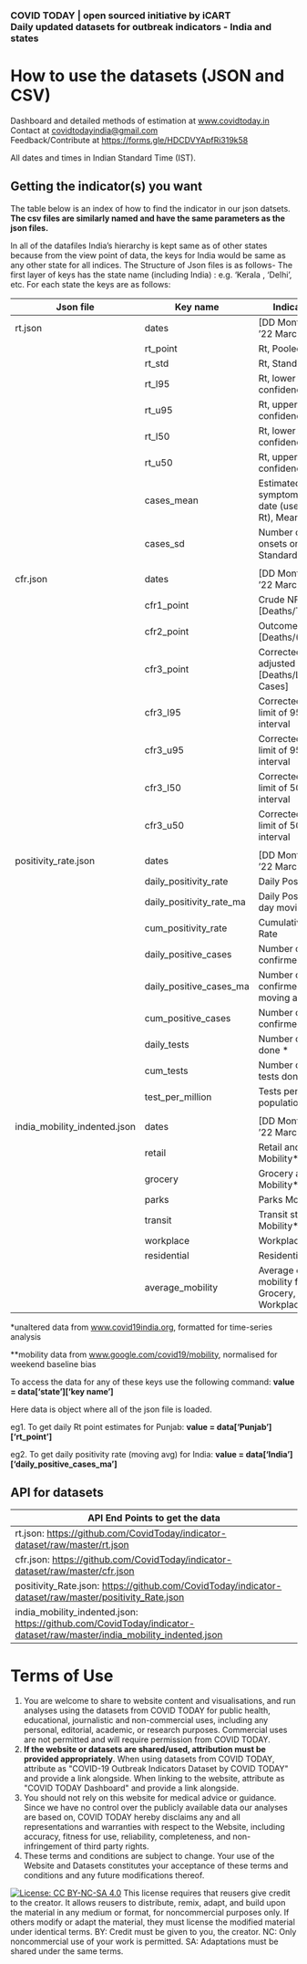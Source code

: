 ### COVID TODAY | open sourced initiative by iCART <br/>Daily updated datasets for outbreak indicators - India and states 
# How to use the datasets (JSON and CSV)

Dashboard and detailed methods of estimation at www.covidtoday.in <br/>
Contact at covidtodayindia@gmail.com<br/>
Feedback/Contribute at https://forms.gle/HDCDVYApfRi319k58

All dates and times in Indian Standard Time (IST). 

## Getting the indicator(s) you want

The table below is an index of how to find the indicator in our json datsets. 
**The csv files are similarly named and have the same parameters as the json files.** 

In all of the datafiles India’s hierarchy is kept same as of other states
because from the view point of data, the keys for India would be same as any
other state for all indices. The Structure of Json files is as follows- The
first layer of keys has the state name (including India) : e.g. ‘Kerala ,
‘Delhi’, etc. For each state the keys are as follows:

| Json file                    | Key name                 | Indicator obtained                                                                  |
|------------------------------|--------------------------|-------------------------------------------------------------------------------------|
| rt.json                      | dates                    | [DD Month name] e.g. ’22 March’                                                     |
|                              | rt_point                 | Rt, Pooled mean                                                                     |
|                              | rt_std                   | Rt, Standard Deviation                                                              |
|                              | rt_l95                   | Rt, lower limit of 95% confidence interval                                          |
|                              | rt_u95                   | Rt, upper limit of 95% confidence interval                                          |
|                              | rt_l50                   | Rt, lower limit of 50% confidence interval                                          |
|                              | rt_u50                   | Rt, upper limit of 50% confidence interval                                          |
|                              | cases_mean               | Estimated number of new symptom onsets on that date (used for calculating Rt), Mean |
|                              | cases_sd                 | Number of new symptom onsets on that date, Standard Deviation                       |
|                              |                          |                                                                                     |
| cfr.json                     | dates                    | [DD Month name] e.g. ’22 March’                                                     |
|                              | cfr1_point               | Crude NFR or Naïve CFR [Deaths/Total Cases]                                         |
|                              | cfr2_point               | Outcome adjusted CFR [Deaths/(Recov+Deaths)]                                        |
|                              | cfr3_point               | Corrected CFR or Lag adjusted CFR [Deaths/Lag adjusted Cases]                       |
|                              | cfr3_l95                 | Corrected CFR, lower limit of 95% confidence interval                               |
|                              | cfr3_u95                 | Corrected CFR, upper limit of 95% confidence interval                               |
|                              | cfr3_l50                 | Corrected CFR, lower limit of 50% confidence interval                               |
|                              | cfr3_u50                 | Corrected CFR, upper limit of 50% confidence interval                               |
|                              |                          |                                                                                     |
| positivity_rate.json         | dates                    | [DD Month name] e.g. ’22 March’                                                     |
|                              | daily_positivity_rate    | Daily Positivity Rate                                                               |
|                              | daily_positivity_rate_ma | Daily Positivity Rate, 7-day moving average                                         |
|                              | cum_positivity_rate      | Cumulative Positivity Rate                                                          |
|                              | daily_positive_cases     | Number of daily new confirmed cases \*                                              |
|                              | daily_positive_cases_ma  | Number of daily new confirmed cases, 7-day moving average                           |
|                              | cum_positive_cases       | Number of cumulative confirmed cases \*                                             |
|                              | daily_tests              | Number of daily tests done \*                                                       |
|                              | cum_tests                | Number of cumulative tests done \*                                                  |
|                              | test_per_million         | Tests per million population for that state                                         |
|                              |                          |                                                                                     |
| india_mobility_indented.json | dates                    | [DD Month name] e.g. ’22 March’                                                     |
|                              | retail                   | Retail and Recreation Mobility\*\*                                                  |
|                              | grocery                  | Grocery and Pharmacy Mobility\*\*                                                   |
|                              | parks                    | Parks Mobility \*\*                                                                 |
|                              | transit                  | Transit stations Mobility\*\*                                                       |
|                              | workplace                | Workplace Mobility\*\*                                                              |
|                              | residential              | Residential Mobility \*\*                                                           |
|                              | average_mobility         | Average of normalised mobility from Retail, Grocery, Transit, Workplace             |

\*unaltered data from www.covid19india.org, formatted for time-series analysis

\*\*mobility data from www.google.com/covid19/mobility, normalised for weekend
baseline bias


To access the data for any of these keys use the following command: **value =
data[‘state’][‘key name’]**

Here data is object where all of the json file is loaded.

eg1. To get daily Rt point estimates for Punjab: **value =
data[‘Punjab’][‘rt_point’]**

eg2. To get daily positivity rate (moving avg) for India: **value =
data[‘India’][‘daily_positive_cases_ma’]**


## API for datasets

| API End Points to get the data                                                                                                                    |
|-------------------------------------------------------------------------------------------------------------------------------------------------------|
| rt.json: <https://github.com/CovidToday/indicator-dataset/raw/master/rt.json>                                           |
| cfr.json: <https://github.com/CovidToday/indicator-dataset/raw/master/cfr.json>                                         |
| positivity_Rate.json: <https://github.com/CovidToday/indicator-dataset/raw/master/positivity_Rate.json>                 |
| india_mobility_indented.json: <https://github.com/CovidToday/indicator-dataset/raw/master/india_mobility_indented.json> |


# Terms of Use 
1. You are welcome to share to website content and visualisations, and run analyses using the datasets from COVID TODAY for public health, educational, journalistic and non-commercial uses, including any personal, editorial, academic, or research purposes. Commercial uses are not permitted and will require permission from COVID TODAY.
2. **If the website or datasets are shared/used, attribution must be provided appropriately**. When using datasets from COVID TODAY, attribute as "COVID-19 Outbreak Indicators Dataset by COVID TODAY" and provide a link alongside. When linking to the website, attribute as "COVID TODAY Dashboard" and provide a link alongside. 
3. You should not rely on this website for medical advice or guidance. Since we have no control over the publicly available data our analyses are based on, COVID TODAY hereby disclaims any and all representations and warranties with respect to the Website, including accuracy, fitness for use, reliability, completeness, and non-infringement of third party rights.
4. These terms and conditions are subject to change. Your use of the Website and Datasets constitutes your acceptance of these terms and conditions and any future modifications thereof.

[![License: CC BY-NC-SA 4.0](https://img.shields.io/badge/License-CC%20BY--NC--SA%204.0-lightgrey.svg)](https://creativecommons.org/licenses/by-nc-sa/4.0/)
This license requires that reusers give credit to the creator. It allows reusers to distribute, remix, adapt, and build upon the material in any medium or format, for noncommercial purposes only. If others modify or adapt the material, they must license the modified material under identical terms.
BY: Credit must be given to you, the creator.
NC: Only noncommercial use of your work is permitted.
SA: Adaptations must be shared under the same terms. 
